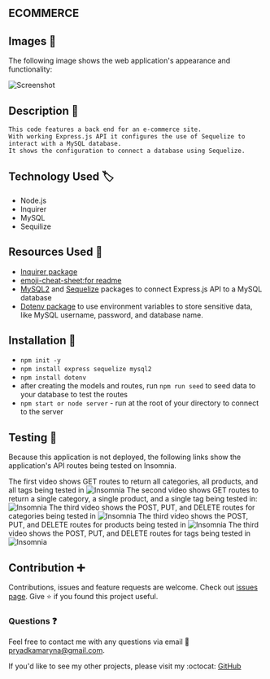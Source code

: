 ## ECOMMERCE

## Images :camera_flash:

The following image shows the web application's appearance and functionality: 

![Screenshot](Assets/Screenshot.png)

## Description :page_with_curl:

```
This code features a back end for an e-commerce site.
With working Express.js API it configures the use of Sequelize to interact with a MySQL database.
It shows the configuration to connect a database using Sequelize.
```

## Technology Used :label: 

* Node.js
* Inquirer
* MySQL
* Sequilize

## Resources Used :wrench: 

* [Inquirer package](https://www.npmjs.com/package/inquirer)
* [emoji-cheat-sheet:for readme](https://github.com/ikatyang/emoji-cheat-sheet)
* [MySQL2](https://www.npmjs.com/package/mysql2) and [Sequelize](https://www.npmjs.com/package/sequelize) packages to connect Express.js API to a MySQL database 
* [Dotenv package](https://www.npmjs.com/package/dotenv) to use environment variables to store sensitive data, like MySQL username, password, and database name.

## Installation :electric_plug:

* `npm init -y`
* `npm install express sequelize mysql2`
* `npm install dotenv`
* after creating the models and routes, run `npm run seed` to seed data to your database to test the routes
* `npm start or node server` - run  at the root of your directory to connect to the server


## Testing :repeat_one:

Because this application is not deployed, the following links show the application's API routes being tested on Insomnia. 

The first video shows GET routes to return all categories, all products, and all tags being tested in
![Insomnia](https://drive.google.com/file/d/15kpfca78XXseM011_AXl34B-WiZMyQp-/view)
The second video shows GET routes to return a single category, a single product, and a single tag being tested in:
![Insomnia](https://drive.google.com/file/d/1A_32jkjX5jEfl4QrGSs6bMwboJfS0N4i/view)
The third video shows the POST, PUT, and DELETE routes for categories being tested in 
![Insomnia](https://drive.google.com/file/d/1YNSR718lkGGNgQdnbATdt51aeY7xBswk/view)
The third video shows the POST, PUT, and DELETE routes for products being tested in 
![Insomnia]()
The third video shows the POST, PUT, and DELETE routes for tags being tested in 
![Insomnia]()


## Contribution :heavy_plus_sign: 

Contributions, issues and feature requests are welcome. 
Check out [issues page](https://github.com/MarynaPR/e-commerce-back-end/issues). 
Give :star: if you found this project useful. 

### Questions :question: 
Feel free to contact me with any questions via email :e-mail: pryadkamaryna@gmail.com. 
  
If you'd like to see my other projects, please visit my :octocat: 
[GitHub](https://github.com/MarynaPR?tab=repositories)
